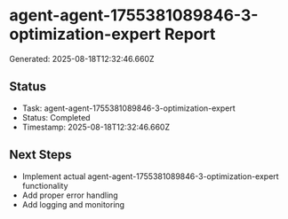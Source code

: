 # agent-agent-1755381089846-3-optimization-expert Report

Generated: 2025-08-18T12:32:46.660Z

## Status
- Task: agent-agent-1755381089846-3-optimization-expert
- Status: Completed
- Timestamp: 2025-08-18T12:32:46.660Z

## Next Steps
- Implement actual agent-agent-1755381089846-3-optimization-expert functionality
- Add proper error handling
- Add logging and monitoring
